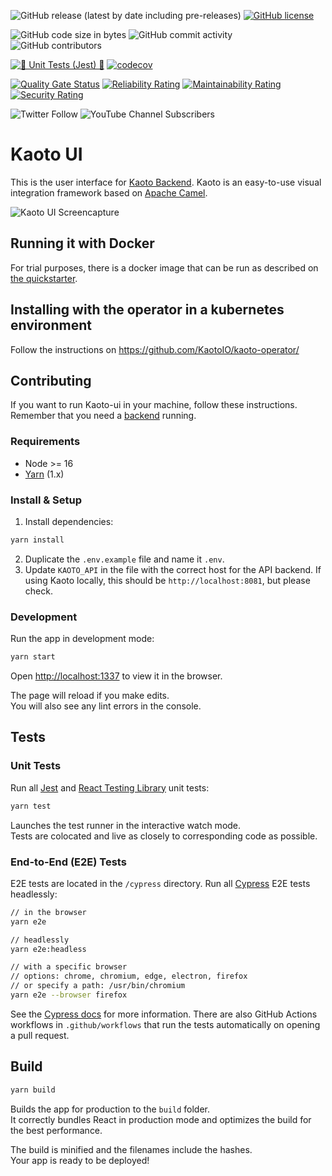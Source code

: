 ![GitHub release (latest by date including pre-releases)](https://img.shields.io/github/v/release/kaotoio/kaoto-ui?include_prereleases)
[![GitHub license](https://img.shields.io/github/license/KaotoIO/kaoto-ui)](https://github.com/KaotoIO/kaoto-ui/blob/main/LICENSE)

![GitHub code size in bytes](https://img.shields.io/github/languages/code-size/KaotoIO/kaoto-ui)
![GitHub commit activity](https://img.shields.io/github/commit-activity/m/kaotoio/kaoto-ui)
![GitHub contributors](https://img.shields.io/github/contributors/kaotoio/kaoto-ui)

[![🧪 Unit Tests (Jest) 🧪](https://github.com/KaotoIO/kaoto-ui/actions/workflows/unit-tests.yml/badge.svg)](https://github.com/KaotoIO/kaoto-ui/actions/workflows/unit-tests.yml)
[![codecov](https://codecov.io/gh/KaotoIO/kaoto-ui/branch/main/graph/badge.svg?token=QN5H8C1FWI)](https://codecov.io/gh/KaotoIO/kaoto-ui)

[![Quality Gate Status](https://sonarcloud.io/api/project_badges/measure?project=KaotoIO_kaoto-ui&metric=alert_status)](https://sonarcloud.io/dashboard?id=KaotoIO_kaoto-ui)
[![Reliability Rating](https://sonarcloud.io/api/project_badges/measure?project=KaotoIO_kaoto-ui&metric=reliability_rating)](https://sonarcloud.io/summary/new_code?id=KaotoIO_kaoto-ui)
[![Maintainability Rating](https://sonarcloud.io/api/project_badges/measure?project=KaotoIO_kaoto-ui&metric=sqale_rating)](https://sonarcloud.io/summary/new_code?id=KaotoIO_kaoto-ui)
[![Security Rating](https://sonarcloud.io/api/project_badges/measure?project=KaotoIO_kaoto-ui&metric=security_rating)](https://sonarcloud.io/summary/new_code?id=KaotoIO_kaoto-ui)

![Twitter Follow](https://img.shields.io/twitter/follow/kaotoio?style=social)
![YouTube Channel Subscribers](https://img.shields.io/youtube/channel/subscribers/UCcWUAnL5sBYVFen0RMxbZ3A?style=social)

# Kaoto UI

This is the user interface for [Kaoto Backend](https://github.com/KaotoIO/kaoto-backend). Kaoto is an easy-to-use visual integration framework based on [Apache Camel](https://camel.apache.org/).

![Kaoto UI Screencapture](https://user-images.githubusercontent.com/3844502/144047887-ac270f49-4bd8-48cb-9de9-afe87ad4083b.gif)

## Running it with Docker

For trial purposes, there is a docker image that can be run as described on [the quickstarter](https://kaoto.io/quickstart/).

## Installing with the operator in a kubernetes environment

Follow the instructions on https://github.com/KaotoIO/kaoto-operator/

## Contributing 

If you want to run Kaoto-ui in your machine, follow these instructions. Remember that you need a [backend](https://KaotoIO/kaoto-backend/) running.

### Requirements

- Node >= 16
- [Yarn](https://classic.yarnpkg.com/en/docs/install#mac-stable) (1.x)

### Install & Setup

1. Install dependencies:

```bash
yarn install
```

2. Duplicate the `.env.example` file and name it `.env`.
3. Update `KAOTO_API` in the file with the correct host for the API backend. If using Kaoto locally, this should be `http://localhost:8081`, but please check.

### Development

Run the app in development mode:

```bash
yarn start
```

Open [http://localhost:1337](http://localhost:1337) to view it in the browser.

The page will reload if you make edits.\
You will also see any lint errors in the console.

## Tests

### Unit Tests

Run all [Jest](https://testing-library.com/docs/react-testing-library/intro) and [React Testing Library](https://testing-library.com/docs/react-testing-library/intro) unit tests:

```bash
yarn test
````

Launches the test runner in the interactive watch mode.\
Tests are colocated and live as closely to corresponding code as possible.

### End-to-End (E2E) Tests

E2E tests are located in the `/cypress` directory. Run all [Cypress](https://docs.cypress.io/guides/overview/why-cypress) E2E tests headlessly:

```bash
// in the browser
yarn e2e

// headlessly
yarn e2e:headless

// with a specific browser
// options: chrome, chromium, edge, electron, firefox
// or specify a path: /usr/bin/chromium
yarn e2e --browser firefox
```

See the [Cypress docs](https://docs.cypress.io) for more information. There are also GitHub Actions workflows in `.github/workflows` that run the tests automatically on opening a pull request.

## Build

```bash
yarn build
```

Builds the app for production to the `build` folder.\
It correctly bundles React in production mode and optimizes the build for the best performance.

The build is minified and the filenames include the hashes.\
Your app is ready to be deployed!

